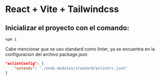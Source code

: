 # React + Vite + Tailwindcss

## Inicializar el proyecto con el comando:

```bash
npm i
```

Cabe mencionar que se uso standard como linter, ya se encuentra en la configuracion del archivo package.json

```json
"eslintConfig": {
    "extends": "./node_modules/standard/eslintrc.json"
}
```
